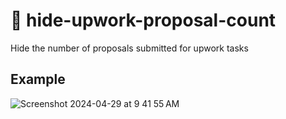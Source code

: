 # 🫣 hide-upwork-proposal-count

Hide the number of proposals submitted for upwork tasks

## Example

![Screenshot 2024-04-29 at 9 41 55 AM](https://github.com/ebanner/hide-upwork-proposal-count/assets/2068912/a3c5a31c-7ad4-439e-beed-46ef39cbda98)
